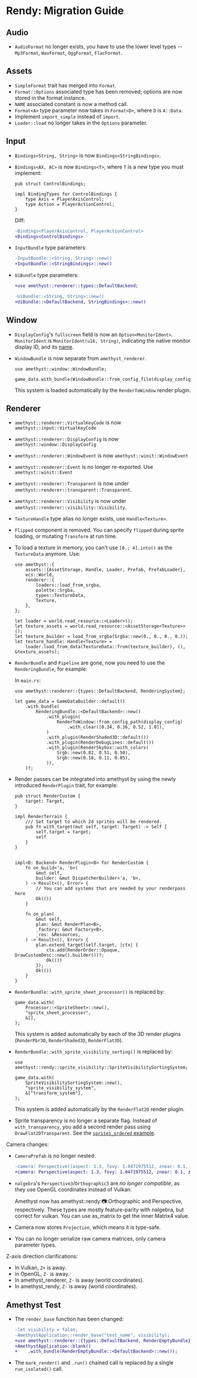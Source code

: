 # Rendy: Migration Guide

## Audio

* `AudioFormat` no longer exists, you have to use the lower level types -- `Mp3Format`, `WavFormat`, `OggFormat`, `FlacFormat`.

## Assets

* `SimpleFormat` trait has merged into `Format`.
* `Format::Options` associated type has been removed; options are now stored in the format instance.
* `NAME` associated constant is now a method call.
* `Format<A>` type parameter now takes in `Format<D>`, where `D` is `A::Data`.
* Implement `import_simple` instead of `import`.
* `Loader::load` no longer takes in the `Options` parameter.

## Input

* `Bindings<String, String>` is now `Bindings<StringBindings>`.
* `Bindings<AX, AC>` is now `Bindings<T>`, where `T` is a new type you must implement:

    ```rust,ignore
    pub struct ControlBindings;

    impl BindingTypes for ControlBindings {
        type Axis = PlayerAxisControl;
        type Action = PlayerActionControl;
    }
    ```

    Diff:

    ```patch
    -Bindings<PlayerAxisControl, PlayerActionControl>
    +Bindings<ControlBindings>
    ```

* `InputBundle` type parameters:

    ```patch
    -InputBundle::<String, String>::new()
    +InputBundle::<StringBindings>::new()
    ```

* `UiBundle` type parameters:

    ```patch
    +use amethyst::renderer::types::DefaultBackend;

    -UiBundle::<String, String>::new()
    +UiBundle::<DefaultBackend, StringBindings>::new()
    ```

## Window

* `DisplayConfig`'s `fullscreen` field is now an `Option<MonitorIdent>`. `MonitorIdent` is `MonitorIdent(u16, String)`, indicating the native monitor display ID, and its [name](https://docs.rs/winit/0.19.1/winit/struct.MonitorId.html#method.get_name).
* `WindowBundle` is now separate from `amethyst_renderer`.

    ```rust,ignore
    use amethyst::window::WindowBundle;

    game_data.with_bundle(WindowBundle::from_config_file(display_config_path))?;
    ```

    This system is loaded automatically by the `RenderToWindow` render plugin.

## Renderer

* `amethyst::renderer::VirtualKeyCode` is now `amethyst::input::VirtualKeyCode`
* `amethyst::renderer::DisplayConfig` is now `amethyst::window::DisplayConfig`
* `amethyst::renderer::WindowEvent` is now `amethyst::winit::WindowEvent`
* `amethyst::renderer::Event` is no longer re-exported. Use `amethyst::winit::Event`
* `amethyst::renderer::Transparent` is now under `amethyst::renderer::transparent::Transparent`.
* `amethyst::renderer::Visibility` is now under `amethyst::renderer::visibility::Visibility`.
* `TextureHandle` type alias no longer exists, use `Handle<Texture>`.
* `Flipped` component is removed. You can specify `flipped` during sprite loading, or mutating `Transform` at run time.
* To load a texture in memory, you can't use `[0.; 4].into()` as the `TextureData` anymore. Use:

    ```rust,ignore
    use amethyst::{
        assets::{AssetStorage, Handle, Loader, Prefab, PrefabLoader},
        ecs::World,
        renderer::{
            loaders::load_from_srgba,
            palette::Srgba,
            types::TextureData,
            Texture,
        },
    };

    let loader = world.read_resource::<Loader>();
    let texture_assets = world.read_resource::<AssetStorage<Texture>>();
    let texture_builder = load_from_srgba(Srgba::new(0., 0., 0., 0.));
    let texture_handle: Handle<Texture> =
        loader.load_from_data(TextureData::from(texture_builder), (), &texture_assets);
    ```

* `RenderBundle` and `Pipeline` are gone, now you need to use the `RenderingBundle`, for example:

    In `main.rs`:

    ```rust,ignore
    use amethyst::renderer::{types::DefaultBackend, RenderingSystem};

    let game_data = GameDataBuilder::default()
        .with_bundle(
            RenderingBundle::<DefaultBackend>::new()
                .with_plugin(
                    RenderToWindow::from_config_path(display_config)
                        .with_clear([0.34, 0.36, 0.52, 1.0]),
                )
                .with_plugin(RenderShaded3D::default())
                .with_plugin(RenderDebugLines::default())
                .with_plugin(RenderSkybox::with_colors(
                    Srgb::new(0.82, 0.51, 0.50),
                    Srgb::new(0.18, 0.11, 0.85),
                )),
        )?;
    ```

* Render passes can be integrated into amethyst by using the newly introduced `RenderPlugin` trait, for example:
    ```rust,ignore
    pub struct RenderCustom {
        target: Target,
    }

    impl RenderTerrain {
        /// Set target to which 2d sprites will be rendered.
        pub fn with_target(mut self, target: Target) -> Self {
            self.target = target;
            self
        }
    }


    impl<B: Backend> RenderPlugin<B> for RenderCustom {
        fn on_build<'a, 'b>(
            &mut self,
            builder: &mut DispatcherBuilder<'a, 'b>,
        ) -> Result<(), Error> {
            // You can add systems that are needed by your renderpass here
            Ok(())
        }

        fn on_plan(
            &mut self,
            plan: &mut RenderPlan<B>,
            _factory: &mut Factory<B>,
            _res: &Resources,
        ) -> Result<(), Error> {
            plan.extend_target(self.target, |ctx| {
                ctx.add(RenderOrder::Opaque, DrawCustomDesc::new().builder())?;
                Ok(())
            });
            Ok(())
        }
    }
    ```
* `RenderBundle::with_sprite_sheet_processor()` is replaced by:

    ```rust,ignore
    game_data.with(
        Processor::<SpriteSheet>::new(),
        "sprite_sheet_processor",
        &[],
    );
    ```

    This system is added automatically by each of the 3D render plugins (`RenderPbr3D`, `RenderShaded3D`, `RenderFlat3D`).

* `RenderBundle::with_sprite_visibility_sorting()` is replaced by:

    ```rust,ignore
    use amethyst::rendy::sprite_visibility::SpriteVisibilitySortingSystem;

    game_data.with(
        SpriteVisibilitySortingSystem::new(),
        "sprite_visibility_system",
        &["transform_system"],
    );
    ```

    This system is added automatically by the `RenderFlat2D` render plugin.

* Sprite transparency is no longer a separate flag. Instead of `with_transparency`, you add a second render pass using `DrawFlat2DTransparent`. See the [`sprites_ordered` example](https://github.com/amethyst/amethyst/blob/7ed8432d8eef2b2727d0c4188b91e5823ae03548/examples/sprites_ordered/main.rs#L463-L482).

Camera changes:

* `CameraPrefab` is no longer nested:

    ```patch
    -camera: Perspective((aspect: 1.3, fovy: 1.0471975512, znear: 0.1, zfar: 2000.0))
    +camera: Perspective(aspect: 1.3, fovy: 1.0471975512, znear: 0.1, zfar: 2000.0)
    ```

* `nalgebra`'s `Perspective3`/`Orthographic3` are *no longer compatible*, as they use OpenGL coordinates instead of Vulkan.

    Amethyst now has amethyst::rendy::camera::Orthographic and Perspective, respectively. These types are mostly feature-parity with nalgebra, but correct for vulkan. You can use as_matrix to get the inner Matrix4 value.

* Camera now stores `Projection`, which means it is type-safe.
* You can no longer serialize raw camera matrices, only camera parameter types.

Z-axis direction clarifications:

* In Vulkan, `Z+` is away.
* in OpenGL, `Z-` is away.
* In amethyst_renderer, `Z-` is away (world coordinates).
* In amethyst_rendy, `Z-` is away (world coordinates).

## Amethyst Test

* The `render_base` function has been changed:

    ```patch
    -let visibility = false;
    -AmethystApplication::render_base("test_name", visibility);
    +use amethyst::renderer::{types::DefaultBackend, RenderEmptyBundle};
    +AmethystApplication::blank()
    +    .with_bundle(RenderEmptyBundle::<DefaultBackend>::new());
    ```

* The `mark_render()` and `.run()` chained call is replaced by a single `run_isolated()` call.

